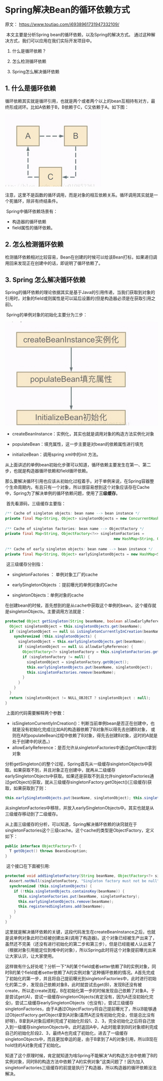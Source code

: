 # Spring解决Bean的循环依赖方式

原文： https://www.toutiao.com/i6938961731947332109/



​        本文主要是分析Spring bean的循环依赖，以及Spring的解决方式。 通过这种解决方式，我们可以应用在我们实际开发项目中。

1. 什么是循环依赖？

2. 怎么检测循环依赖

3. Spring怎么解决循环依赖

   

## 1. 什么是循环依赖

​        循环依赖其实就是循环引用，也就是两个或者两个以上的bean互相持有对方，最终形成闭环。比如A依赖于B，B依赖于C，C又依赖于A。如下图：

<img src="./images/CircularDependency/1.jpg" alt="1" style="zoom:50%;" />

​        注意，这里不是函数的循环调用，而是对象的相互依赖关系。循环调用其实就是一个死循环，除非有终结条件。

​        Spring中循环依赖场景有：

* 构造器的循环依赖
* field属性的循环依赖。

## 2. 怎么检测循环依赖

​        检测循环依赖相对比较容易，Bean在创建的时候可以给该Bean打标，如果递归调用回来发现正在创建中的话，即说明了循环依赖了。

## 3. Spring 怎么解决循环依赖

​        Spring的循环依赖的理论依据其实是基于Java的引用传递，当我们获取到对象的引用时，对象的field或则属性是可以延后设置的(但是构造器必须是在获取引用之前)。

​        Spring的单例对象的初始化主要分为三步：

<img src="./images/CircularDependency/2.jpg" alt="2" style="zoom:50%;" />

* createBeanInstance：实例化，其实也就是调用对象的构造方法实例化对象

* populateBean：填充属性，这一步主要是对bean的依赖属性进行填充

* initializeBean：调用spring xml中的init 方法。

​        从上面讲述的单例bean初始化步骤可以知道，循环依赖主要发生在第一、第二步，也就是构造器循环依赖和field循环依赖。

​        那么要解决循环引用也应该从初始化过程着手。对于单例来说，在Spring容器整个生命周期内，有且只有一个对象，所以很容易想到这个对象应该存在Cache中，Spring为了解决单例的循环依赖问题，使用了**三级缓存**。

​        首先看源码，三级缓存主要指：

```java
/** Cache of singleton objects: bean name --> bean instance */ 
private final Map<String, Object> singletonObjects = new ConcurrentHashMap<String, Object>(256); 

/** Cache of singleton factories: bean name --> ObjectFactory */ 
private final Map<String, ObjectFactory<?>> singletonFactories = 
                                                  new HashMap<String, ObjectFactory<?>>(16); 

/** Cache of early singleton objects: bean name --> bean instance */ 
private final Map<String, Object> earlySingletonObjects = new HashMap<String, Object>(16);
```

​        这三级缓存分别指：

* singletonFactories ： 单例对象工厂的cache

* earlySingletonObjects ：提前曝光的单例对象的Cache

* singletonObjects：单例对象的cache

​        在创建bean的时候，首先想到的是从cache中获取这个单例的bean，这个缓存就是singletonObjects。主要调用方法就是：

```java
protected Object getSingleton(String beanName, boolean allowEarlyReference) { 
  Object singletonObject = this.singletonObjects.get(beanName); 
  if (singletonObject == null && isSingletonCurrentlyInCreation(beanName)) { 
    synchronized (this.singletonObjects) { 
      singletonObject = this.earlySingletonObjects.get(beanName); 
      if (singletonObject == null && allowEarlyReference) { 
        ObjectFactory<?> singletonFactory = this.singletonFactories.get(beanName); 
        if (singletonFactory != null) { 
          singletonObject = singletonFactory.getObject();        
          this.earlySingletonObjects.put(beanName, singletonObject); 
          this.singletonFactories.remove(beanName); 
        } 
      } 
    } 
  } 
  return (singletonObject != NULL_OBJECT ? singletonObject : null); 
}
```

​        上面的代码需要解释两个参数：

- isSingletonCurrentlyInCreation()：判断当前单例bean是否正在创建中，也就是没有初始化完成(比如A的构造器依赖了B对象所以得先去创建B对象， 或则在A的populateBean过程中依赖了B对象，得先去创建B对象，这时的A就是处于创建中的状态。)
- allowEarlyReference：是否允许从singletonFactories中通过getObject拿到对象

​        分析getSingleton()的整个过程，Spring首先从一级缓存singletonObjects中获取。如果获取不到，并且对象正在创建中，就再从二级缓存earlySingletonObjects中获取。如果还是获取不到且允许singletonFactories通过getObject()获取，就从三级缓存singletonFactory.getObject()(三级缓存)获取，如果获取到了则：

```java
this.earlySingletonObjects.put(beanName, singletonObject); this.singletonFactories.remove(beanName);
```

​        从singletonFactories中移除，并放入earlySingletonObjects中。其实也就是从三级缓存移动到了二级缓存。

​        从上面三级缓存的分析，可以知道，Spring解决循环依赖的诀窍就在于singletonFactories这个三级cache。这个cache的类型是ObjectFactory，定义如下：

```java
public interface ObjectFactory<T> { 
  T getObject() throws BeansException; 
}
```

​        这个接口在下面被引用:

```java
protected void addSingletonFactory(String beanName, ObjectFactory<?> singletonFactory) { 
  Assert.notNull(singletonFactory, "Singleton factory must not be null"); 
  synchronized (this.singletonObjects) { 
    if (!this.singletonObjects.containsKey(beanName)) { 
      this.singletonFactories.put(beanName, singletonFactory); 
      this.earlySingletonObjects.remove(beanName); 
      this.registeredSingletons.add(beanName); 
    } 
  } 
}
```

​        这里就是解决循环依赖的关键，这段代码发生在createBeanInstance之后，也就是说单例对象此时已经被创建出来(调用了构造器)。这个对象已经被生产出来了，虽然还不完美（还没有进行初始化的第二步和第三步），但是已经能被人认出来了（根据对象引用能定位到堆中的对象），所以Spring此时将这个对象提前曝光出来让大家认识，让大家使用。

​        这样做有什么好处呢？分析一下“A的某个field或者setter依赖了B的实例对象，同时B的某个field或者setter依赖了A的实例对象”这种循环依赖的情况。A首先完成了初始化的第一步，并且将自己提前曝光到singletonFactories中，此时进行初始化的第二步，发现自己依赖对象B，此时就尝试去get(B)，发现B还没有被create，所以走create流程，B在初始化第一步的时候发现自己依赖了对象A，于是尝试get(A)，尝试一级缓存singletonObjects(肯定没有，因为A还没初始化完全)，尝试二级缓存earlySingletonObjects（也没有），尝试三级缓存singletonFactories，由于A通过ObjectFactory将自己提前曝光了，所以B能够通过ObjectFactory.getObject拿到A对象(虽然A还没有初始化完全，但是总比没有好呀)，B拿到A对象后顺利完成了初始化阶段1、2、3，完全初始化之后将自己放入到一级缓存singletonObjects中。此时返回A中，A此时能拿到B的对象顺利完成自己的初始化阶段2、3，最终A也完成了初始化，进去了一级缓存singletonObjects中，而且更加幸运的是，由于B拿到了A的对象引用，所以B现在hold住的A对象完成了初始化。

​        知道了这个原理时候，肯定就知道为啥Spring不能解决“A的构造方法中依赖了B的实例对象，同时B的构造方法中依赖了A的实例对象”这类问题了！因为加入singletonFactories三级缓存的前提是执行了构造器，所以构造器的循环依赖没法解决。
